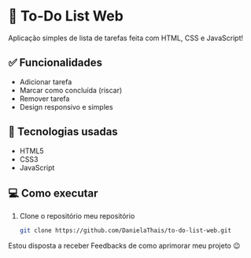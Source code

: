 # 📝 To-Do List Web

Aplicação simples de lista de tarefas feita com HTML, CSS e JavaScript!

## ✅ Funcionalidades

- Adicionar tarefa
- Marcar como concluída (riscar)
- Remover tarefa
- Design responsivo e simples

## 🚀 Tecnologias usadas

- HTML5
- CSS3
- JavaScript

## 💻 Como executar

1. Clone o repositório meu repositório
   ```bash
   git clone https://github.com/DanielaThais/to-do-list-web.git

Estou disposta a receber Feedbacks de como aprimorar meu projeto 😉
